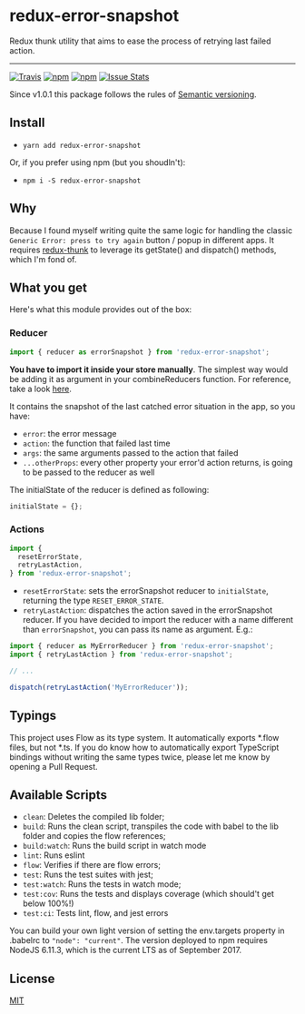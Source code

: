 # redux-error-snapshot

Redux thunk utility that aims to ease the process of retrying last failed action.

--------------------------------

[![Travis](https://img.shields.io/travis/jkomyno/redux-error-snapshot.svg)](https://travis-ci.org/jkomyno/redux-error-snapshot)
[![npm](https://img.shields.io/npm/v/redux-error-snapshot.svg)](https://npmjs.com/package/redux-error-snapshot)
[![npm](https://img.shields.io/npm/dm/redux-error-snapshot.svg)](https://npmjs.com/package/redux-error-snapshot)
[![Issue Stats](https://img.shields.io/issuestats/i/github/jkomyno/redux-error-snapshot.svg)](http://github.com/jkomyno/redux-error-snapshot/issues)

Since v1.0.1 this package follows the rules of [Semantic versioning](http://semver.org/).

## Install

- `yarn add redux-error-snapshot`

Or, if you prefer using npm (but you shoudln't):

- `npm i -S redux-error-snapshot`

## Why

Because I found myself writing quite the same logic for handling the classic
`Generic Error: press to try again` button / popup in different apps.
It requires [redux-thunk](https://github.com/gaearon/redux-thunk) to leverage its getState() and dispatch() methods, which I'm fond of.

## What you get

Here's what this module provides out of the box:

### Reducer

```js
import { reducer as errorSnapshot } from 'redux-error-snapshot';
```

**You have to import it inside your store manually**. The simplest way would be adding it
as argument in your combineReducers function. For reference, take a look [here](http://redux.js.org/docs/api/combineReducers.html).

It contains the snapshot of the last catched error situation in the app, so you have:
- `error`: the error message
- `action`: the function that failed last time
- `args`: the same arguments passed to the action that failed
- `...otherProps`: every other property your error'd action returns, is going to be passed to the reducer as well

The initialState of the reducer is defined as following:

```js
initialState = {};
```

### Actions

```js
import {
  resetErrorState,
  retryLastAction,
} from 'redux-error-snapshot';
```

- `resetErrorState`: sets the errorSnapshot reducer to `initialState`, returning the type `RESET_ERROR_STATE`.
- `retryLastAction`: dispatches the action saved in the errorSnapshot reducer. If you have decided to import
the reducer with a name different than `errorSnapshot`, you can pass its name as argument. E.g.:

```js
import { reducer as MyErrorReducer } from 'redux-error-snapshot';
import { retryLastAction } from 'redux-error-snapshot';

// ...

dispatch(retryLastAction('MyErrorReducer'));
```

## Typings

This project uses Flow as its type system. It automatically exports *.flow files, but not *.ts. If you do know
how to automatically export TypeScript bindings without writing the same types twice, please let me know by
opening a Pull Request.

## Available Scripts

- `clean`: Deletes the compiled lib folder;
- `build`: Runs the clean script, transpiles the code with babel to the lib folder and copies the flow references;
- `build:watch`: Runs the build script in watch mode
- `lint`: Runs eslint
- `flow`: Verifies if there are flow errors;
- `test`: Runs the test suites with jest;
- `test:watch`: Runs the tests in watch mode;
- `test:cov`: Runs the tests and displays coverage (which should't get below 100%!)
- `test:ci`: Tests lint, flow, and jest errors

You can build your own light version of setting the env.targets property in .babelrc to `"node": "current"`.
The version deployed to npm requires NodeJS 6.11.3, which is the current LTS as of September 2017.

## License

[MIT](LICENSE)
